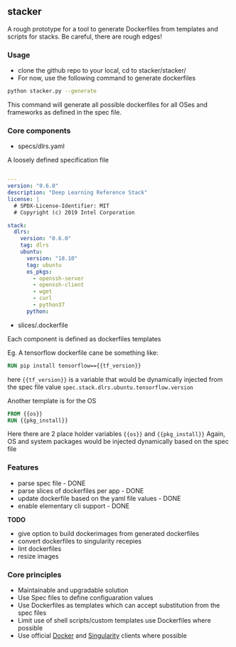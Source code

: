 ## stacker


A rough prototype for a tool to generate Dockerfiles from templates and scripts for stacks. Be careful, there are rough edges!

### Usage

- clone the github repo to your local, cd to  stacker/stacker/
- For now, use the following command to generate dockerfiles

```bash
python stacker.py --generate 
```
This command will generate all possible dockerfiles for all OSes and frameworks as defined in the spec file.

### Core components


- specs/dlrs.yaml

A loosely defined specification file

```yaml

---
version: "0.6.0"
description: "Deep Learning Reference Stack"
license: |
  # SPDX-License-Identifier: MIT
  # Copyright (c) 2019 Intel Corporation

stack:
  dlrs:
    version: "0.6.0"
    tag: dlrs
    ubuntu:
      version: "18.10"
      tag: ubuntu
      os_pkgs:
        - openssh-server
        - openssh-client
        - wget
        - curl
        - python37
      python:

```
- slices/<component>.dockerfile

Each component is defined as dockerfiles templates

Eg. A tensorflow dockerfile cane be something like:

```dockerfile
RUN pip install tensorflow=={{tf_version}}
```

here `{{tf_version}}` is a variable that would be dynamically injected
from the spec file value `spec.stack.dlrs.ubuntu.tensorflow.version`

Another template is for the OS

```dockerfile
FROM {{os}}
RUN {{pkg_install}}  
```

Here there are 2 place holder variables `{{os}}` and `{{pkg_install}}`
Again, OS and system packages would be injected dynamically based on the spec file

### Features

- parse spec file - DONE
- parse slices of dockerfiles per app - DONE
- update dockerfile based on the yaml file values - DONE
- enable elementary cli support - DONE

 **TODO**

- give option to build dockerimages from generated dockerfiles
- convert dockerfiles to singularity recepies
- lint dockerfiles
- resize images

### Core principles

- Maintainable and upgradable solution
- Use Spec files to define configuaration values
- Use Dockerfiles as templates which can accept substitution from the spec files
- Limit use of shell scripts/custom templates use Dockerfiles where possible
- Use official [Docker](https://github.com/docker/docker-py) and [Singularity](https://github.com/singularityhub/singularity-cli) clients where possible


